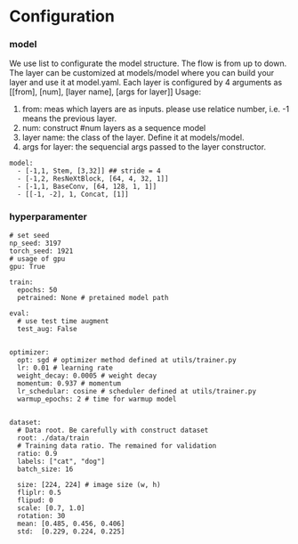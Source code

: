 # Configuration

### model
We use list to configurate the model structure. The flow is from up to down. The layer can be customized at models/model where you can build your layer and use it at model.yaml.
Each layer is configured by 4 arguments as \[\[from\], \[num\], \[layer name\], \[args for layer]\]
Usage:
1. from: meas which layers are as inputs. please use relatice number, i.e. -1 means the previous layer.
2. num: construct #num layers as a sequence model
3. layer name: the class of the layer. Define it at models/model.
4. args for layer: the sequencial args passed to the layer constructor.

```
model:
  - [-1,1, Stem, [3,32]] ## stride = 4
  - [-1,2, ResNeXtBlock, [64, 4, 32, 1]] 
  - [-1,1, BaseConv, [64, 128, 1, 1]]
  - [[-1, -2], 1, Concat, [1]] 
```

### hyperparamenter

```
# set seed
np_seed: 3197 
torch_seed: 1921
# usage of gpu
gpu: True

train:
  epochs: 50
  petrained: None # pretained model path

eval:
  # use test time augment
  test_aug: False


optimizer:
  opt: sgd # optimizer method defined at utils/trainer.py
  lr: 0.01 # learning rate
  weight_decay: 0.0005 # weight decay
  momentum: 0.937 # momentum
  lr_schedular: cosine # scheduler defined at utils/trainer.py
  warmup_epochs: 2 # time for warmup model


dataset:
  # Data root. Be carefully with construct dataset
  root: ./data/train 
  # Training data ratio. The remained for validation
  ratio: 0.9
  labels: ["cat", "dog"]
  batch_size: 16
  
  size: [224, 224] # image size (w, h)
  fliplr: 0.5
  flipud: 0
  scale: [0.7, 1.0]
  rotation: 30
  mean: [0.485, 0.456, 0.406]
  std:  [0.229, 0.224, 0.225]
```